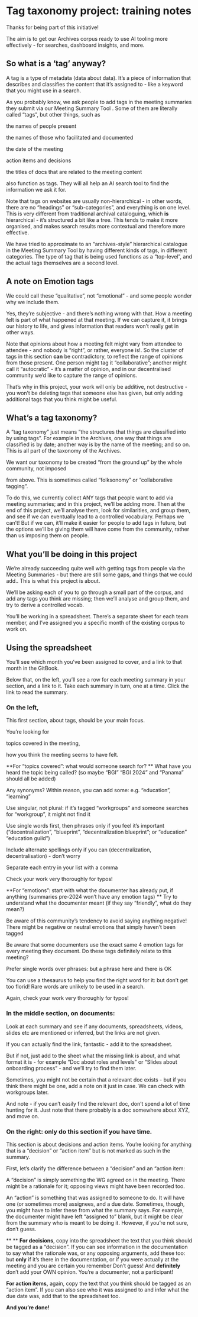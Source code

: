 # Tag taxonomy project: training notes



Thanks for being part of this initiative!

The aim is to get our Archives corpus ready to use AI tooling more effectively - for searches, dashboard insights, and more.

## So what is a ‘tag’ anyway?

A tag is a type of metadata (data about data). It’s a piece of information that describes and classifies  the content that it’s assigned to - like a keyword that you might use in a search.



As you probably know, we ask people to add tags in the meeting summaries they submit via our Meeting Summary Tool . Some of them are literally called “tags”, but other things, such as

the names of people present

the names of those who facilitated and documented

the date of the meeting

action items and decisions

the titles of docs that are related to the meeting content

also function as tags. They will all help an AI search tool to find the information we ask it for.



Note that tags on websites are usually non-hierarchical - in other words, there are no “headings” or  “sub-categories”, and everything is on one level. This is very different from traditional archival cataloguing, which **is** hierarchical - it’s structured a bit like a tree. This tends to make it more organised, and makes search results more contextual and therefore more effective.



We have tried to approximate to an “archives-style” hierarchical catalogue in the Meeting Summary Tool by having different kinds of tags, in different categories. The type of tag that is being used functions as a “top-level”, and the actual tags themselves are a second level.

## A note on Emotion tags

We could call these “qualitative”, not  “emotional” - and some people wonder why we include them.

Yes, they’re subjective - and there’s nothing wrong with that. How a meeting felt is part of what happened at that meeting. If we can capture it, it brings our history to life, and gives information that readers won’t really get in other ways.



Note that opinions about how a meeting felt might vary from attendee to attendee - and nobody is “right”, or rather, everyone is!. So the cluster of tags in this section **can** be contradictory, to reflect the range of opinions from those present. One person might tag it “collaborative”; another might call it “autocratic” - it’s a matter of opinion, and in our decentralised community we’d like to capture the range of opinions.

That’s why in this project, your work will only be additive, not destructive - you won’t be deleting tags that someone else has given, but only adding additional tags that you think might be useful.



## What’s a tag taxonomy?

A “tag taxonomy” just means “the structures that things are classified into by using tags”. For example in the Archives, one way that things are classified is by date; another way is by the name of the meeting; and so on. This is all part of the taxonomy of the Archives.



We want our taxonomy to be created “from the ground up” by the whole community, not imposed 

from above. This is sometimes called “folksonomy” or “collaborative tagging”.



To do this, we currently collect ANY tags that people want to add via meeting summaries; and in this project, we’ll be adding more. Then at the end of this project, we’ll analyse them, look for similarities, and group them, and see if we can eventually lead to a controlled vocabulary. Perhaps we can’t! But if we can, it’ll make it easier for people to add tags in future, but the options we’ll be giving them will have come from the community, rather than us imposing them on people.



## What you’ll be doing in this project

We’re already succeeding quite well with getting tags from people via the Meeting Summaries - but there are still some gaps, and things that we could add.. This is what this project is about.



We’ll be asking each of you to go through a small part of the corpus, and add any tags you think are missing; then we’ll analyse and group them, and try to derive a controlled vocab.

You’ll be working in a spreadsheet. There’s a separate sheet for each team member, and I’ve assigned you a specific month of the existing corpus to work on.



## Using the spreadsheet

You’ll see which month you’ve been assigned to cover, and a link to that month in the GitBook.

Below that, on the left, you’ll see a row for each meeting summary in your section, and a link to it. Take each summary in turn, one at a time. Click the link to read the summary.

### On the left,

This first section, about tags, should be your main focus.

You’re looking for

topics covered in the meeting,

how you think the meeting seems to have felt.



**For “topics covered”: what would someone search for?
**
What have you heard the topic being called? (so maybe “BGI” “BGI 2024” and “Panama” should all be added)

Any synonyms? Within reason, you can add some: e.g. “education”, “learning”

Use singular, not plural: if it’s tagged “workgroups” and someone searches for “workgroup”, it might not find it

Use single words first, then phrases only if you feel it’s important (“decentralization”, “blueprint”, “decentralization blueprint”; or  “education” “education guild”)

Include alternate spellings only if you can (decentralization, decentralisation) - don’t worry

Separate each entry in your list with a comma

Check your work very thoroughly for typos!



**For “emotions”:  start with what the documenter has already put, if anything (summaries pre-2024 won’t have any emotion tags)
**
Try to understand what the documenter meant (if they say “friendly”, what do they mean?)

Be aware of this community’s tendency to avoid saying anything negative! There might be negative or neutral emotions that simply haven’t been tagged

Be aware that some documenters use the exact same 4 emotion tags for every meeting they document. Do these tags definitely relate to this meeting?

Prefer single words over phrases: but a phrase here and there is OK

You can use a thesaurus to help you find the right word for it: but don’t get too florid! Rare words are unlikely to be used in a search.

Again, check your work very thoroughly for typos!



### In the middle section, on documents:

Look at each summary and see if any documents, spreadsheets, videos, slides etc are mentioned or inferred, but the links are not given.

If you can actually find the link, fantastic - add it to the spreadsheet. 

But if not, just add to the sheet what the missing link is about, and what format it is - for example “Doc about roles and levels” or “Slides about onboarding process” - and we’ll try to find them later. 

Sometimes, you might not be certain that a relevant doc exists - but if you think there might be one, add a note on it just in case. We can check with workgroups later.

And note - if you can’t easily find the relevant doc, don’t spend a lot of time hunting for it. Just note that there probably is a doc somewhere about XYZ, and move on.



### On the right: only do this section if you have time.

This section is about decisions and action items. You’re looking for anything that is a “decision” or “action item” but is not marked as such in the summary.



First, let’s clarify the difference between a “decision” and an “action item:

A “decision” is simply something the WG agreed on in the meeting. There might be a rationale for it; opposing views might have been recorded too. 

An “action” is something that was assigned to someone to do. It will have one (or sometimes more) assignees, and a due date. Sometimes, though, you might have to infer these from what the summary says. For example, the documenter might have left “assigned to” blank, but it might be clear from the summary who is meant to be doing it. However, if you’re not sure, don’t guess.

**
**
**For decisions**, copy into the spreadsheet the text that you think should be tagged as a “decision”. If you can see information in the documentation to say what the rationale was, or any opposing arguments, add these too: but **only** if it’s there in the documentation, or if you were actually at the meeting and you are certain you remember Don’t guess! And **definitely** don’t add your OWN opinion. You’re a documenter, not a participant!



**For action items,** again, copy the text that you think should be tagged as an “action item”. If you can also see who it was assigned to and infer what the due date was, add that to the spreadsheet too.





**And you’re done!**

